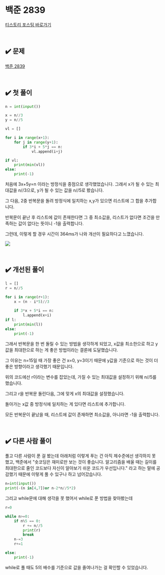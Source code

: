 # 백준 2839

[티스토리 포스팅 바로가기](https://kyleeee.tistory.com/entry/백준-2839)

<br>

## ✔️ 문제

[백준 2839](https://www.acmicpc.net/problem/2839)

<br>

## ✔️ 첫 풀이

```python
n = int(input())

x = n//3
y = n//5

vl = []

for i in range(x+1):
    for j in range(y+1):
        if 3*i + 5*j == n:
            vl.append(i+j)

if vl:
    print(min(vl))
else:
    print(-1)
```


처음에 3x+5y=n 이라는 방정식을 중점으로 생각했었습니다.
그래서 x가 될 수 있는 최대값을  n//3으로, y가 될 수 있는 값을 n//5로 봤습니다.

그 다음, 2중 반복문을 돌려 방정식에 일치하는 x,y가 있으면 리스트에 그 합을 추가합니다.

반복문이 끝난 후 리스트에 값이 존재한다면 그 중 최소값을, 리스트가 없다면 조건을 만족하는 값이 없다는 뜻이니 -1을 출력합니다.

그런데, 이렇게 할 경우 시간이 364ms가 나와 개선이 필요하다고 느꼈습니다.

![](https://img1.daumcdn.net/thumb/R1280x0/?scode=mtistory2&fname=https%3A%2F%2Fblog.kakaocdn.net%2Fdn%2FnEvUJ%2FbtrwIiIT7mx%2FsBaVK3jSSoy3qq1glZ35nk%2Fimg.png)

<br>

## ✔️ 개선된 풀이

```python
l = []
r = n//5

for i in range(r+1):
    x = (n - i*5)//3
    
    if 3*x + 5*i == n:
        l.append(x+i)
if l:
    print(min(l))
else:
    print(-1)
```

그래서 반복문을 한 번 돌릴 수 있는 방법을 생각하게 되었고, x값을 최소한으로 하고 y값을 최대한으로 하는 게 좋은 방법이라는 결론에 도달했습니다.

그 이유는 n=15일 때 가장 좋은 건 x=0, y=3이기 때문에 y값을 기준으로 하는 것이 더 좋은 방향이라고 생각했기 때문입니다.

위의 코드에선 r이라는 변수를 잡았는데, 가질 수 있는 최대값을 설정하기 위해 n//5를 했습니다.

그리고 r을 반복문 돌린다음, 그에 맞게 x의 최대값을 설정했습니다.

돌아가는 x값 중 방정식에 일치하는 게 있다면 리스트에 추가합니다.

모든 반복문이 끝났을 때, 리스트에 값이 존재하면 최소값을, 아니라면 -1을 출력합니다.

<br>

## ✔️ 다른 사람 풀이

풀고 다른 사람이 푼 걸 봤는데 아래처럼 이렇게 푸는 건 아직 제수준에선 생각하지 못 했고,
백준에서 "숏코딩은 재미로만 보는 것이 좋습니다. 알고리즘을 배울 때는 길이를 최대한으로 줄인 코드보다 자신이 알아보기 쉬운 코드가 우선입니다." 라고 하는 말에 공감했기 때문에 이렇게 풀 수 있구나 하고 넘어갔습니다.

```python
n=int(input())
print(-(n in[4,7])or n-2*n//5*2)
```

그리고 while문에 대해 생각을 못 했어서 while로 푼 방법을 찾아봤는데

```python
r=0

while n>=0:
    if n%5 == 0:
        r += n//5
        print(r)
        break
    n-=3
    r+=1

else:
    print(-1)
```

while로 풀 때도 5의 배수를 기준으로 값을 줄여나가는 걸 확인할 수 있었습니다.
